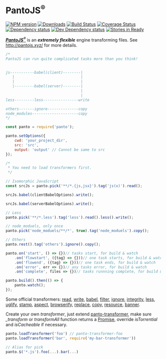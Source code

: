 # PantoJS<sup>®</sup>
[![NPM version][npm-image]][npm-url] [![Downloads][downloads-image]][npm-url] [![Build Status][travis-image]][travis-url] [![Coverage Status][coveralls-image]][coveralls-url] [![Dependency status][david-dm-image]][david-dm-url] [![Dev Dependency status][david-dm-dev-image]][david-dm-dev-url] [![Stories in Ready][waffle-image]][waffle-url]

_**[PantoJS<sup>®</sup>](http://pantojs.xyz/)**_ is an ***extremely flexible*** engine transforming files. See <http://pantojs.xyz/> for more details.

```js
/*
PantoJS can run quite complicated tasks more than you think!

 
js-----------babel(client)--------|
   |                              |
   |                              |
   |---------babel(server)--------|
                                  |
                                  |
less---------less----------------write

others-------ignore--------------copy
node_modules---------------------copy
*/

const panto = require('panto');

panto.setOptions({
    cwd: 'your_project_dir',
    src: 'src',
    output: 'output' // Cannot be same to src
});

/*
 * You need to load transformers first. 
 */

// Isomorphic JavaScript
const srcJs = panto.pick('**/*.{js,jsx}').tag('js(x)').read();

srcJs.babel(clientBabelOptions).write();

srcJs.babel(serverBabelOptions).write();

// Less
panto.pick('**/*.less').tag('less').read().less().write();

// node_moduels, only once
panto.pick('node_moduels/**/*', true).tag('node_moduels').copy();

// Others
panto.rest().tag('others').ignore().copy();

panto.on('start', () => {})// tasks start, for build & watch
    .on('flowstart', ({tag} => {}))// one task starts, for build & watch
    .on('flowend', ({tag} => {}))// one task ends, for build & watch
    .on('error', err => {})// any tasks error, for build & watch
    .on('complete', files => {})// tasks runnning complete, for build & watch

panto.build().then(() => {
    panto.watch();
});
```

Some official transformers: [read](https://github.com/pantojs/panto-transformer-read), [write](https://github.com/pantojs/panto-transformer-write), [babel](https://github.com/pantojs/panto-transformer-babel), [filter](https://github.com/pantojs/panto-transformer-filter), [ignore](https://github.com/pantojs/panto-transformer-ignore), [integrity](https://github.com/pantojs/panto-transformer-integrity), [less](https://github.com/pantojs/panto-transformer-less), [uglify](https://github.com/pantojs/panto-transformer-uglify), [stamp](https://github.com/pantojs/panto-transformer-stamp), [aspect](https://github.com/pantojs/panto-transformer-aspect), [browserify](https://github.com/pantojs/panto-transformer-browserify), [replace](https://github.com/pantojs/panto-transformer-replace), [copy](https://github.com/pantojs/panto-transformer-copy), [resource](https://github.com/pantojs/panto-transformer-resource), [banner](https://github.com/pantojs/panto-transformer-banner).

Create your own _transformer_, just extend [panto-transformer](https://github.com/pantojs/panto-transformer), make sure _\_transform_ or _transformAll_ function returns a [Promise](https://promisesaplus.com/), override _isTorrential_ and _isCacheable_ if necessary.

```js
panto.loadTransformer('foo') // panto-transformer-foo
panto.loadTransformer('bar', require('my-bar-transformer'))

// Alias for pick
panto.$('*.js').foo(...).bar(...)
```

[npm-url]: https://npmjs.org/package/panto
[downloads-image]: http://img.shields.io/npm/dm/panto.svg
[npm-image]: http://img.shields.io/npm/v/panto.svg
[travis-url]: https://travis-ci.org/pantojs/panto
[travis-image]: http://img.shields.io/travis/pantojs/panto.svg
[david-dm-url]:https://david-dm.org/pantojs/panto
[david-dm-image]:https://david-dm.org/pantojs/panto.svg
[david-dm-dev-url]:https://david-dm.org/pantojs/panto?type=dev
[david-dm-dev-image]:https://david-dm.org/pantojs/panto/dev-status.svg
[coveralls-image]:https://coveralls.io/repos/github/pantojs/panto/badge.svg?branch=master
[coveralls-url]:https://coveralls.io/github/pantojs/panto?branch=master
[waffle-image]:https://badge.waffle.io/pantojs/panto.png?label=ready&title=Ready
[waffle-url]:https://waffle.io/pantojs/panto
